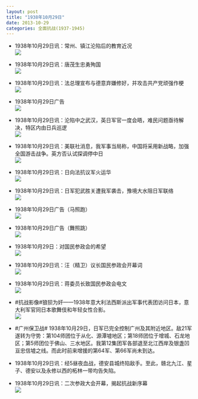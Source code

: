 ```yaml
---
layout: post
title: "1938年10月29日"
date: 2013-10-29
categories: 全面抗战(1937-1945)
---
```


<meta name="referrer" content="no-referrer" />

- 1938年10月29日讯：常州、镇江沦陷后的教育近况 <br/><img src="https://ww1.sinaimg.cn/large/aca367d8jw1ea2ge72yw2j20cs0dxgpt.jpg" />

- 1938年10月29日讯：唐茂生忠勇殉国 <br/><img src="https://ww1.sinaimg.cn/large/aca367d8jw1ea2enpq2gwj20iz06sjtu.jpg" />

- 1938年10月29日讯：法总理宣布与德意弃嫌修好，并攻击共产党顽强作梗 <br/><img src="https://ww2.sinaimg.cn/large/aca367d8jw1ea2cxaucqoj20cs14tgvj.jpg" />

- 1938年10月29日广告 <br/><img src="https://ww1.sinaimg.cn/large/aca367d8jw1ea2b6w2kdbj20900jhmzr.jpg" />

- 1938年10月29日讯：沦陷中之武汉，英日军官一度会晤，难民问题亟待解决，特区内由日兵巡逻 <br/><img src="https://ww2.sinaimg.cn/large/aca367d8jw1ea29gduh22j20cs0m0gpz.jpg" />

- 1938年10月29日讯：美联社消息，我军事当局称，中国将采用新战略，加强全国游击战争。英方否认试探调停中日 <br/><img src="https://ww1.sinaimg.cn/large/aca367d8jw1ea27q1anupj20cs13zwkw.jpg" />

- 1938年10月29日讯：日向法抗议军火运华 <br/><img src="https://ww4.sinaimg.cn/large/aca367d8jw1ea25zlzw1wj20cs0d2n18.jpg" />

- 1938年10月29日讯：日军犯武胜关遭我军袭击，豫境大水阻日军联络 <br/><img src="https://ww4.sinaimg.cn/large/aca367d8jw1ea2495p6moj20cs0r8q8z.jpg" />

- 1938年10月29日广告（马照跑） <br/><img src="https://ww4.sinaimg.cn/large/aca367d8jw1ea22irunl5j202s0kumy1.jpg" />

- 1938年10月29日广告（舞照跳） <br/><img src="https://ww1.sinaimg.cn/large/aca367d8jw1ea20sa3fibj20f90k8dkr.jpg" />

- 1938年10月29日：对国民参政会的希望 <br/><img src="https://ww3.sinaimg.cn/large/aca367d8jw1ea1z1vo0unj20cs0lutga.jpg" />

- 1938年10月29日讯：汪（精卫）议长国民参政会开幕词 <br/><img src="https://ww2.sinaimg.cn/large/aca367d8jw1ea1xbhann0j20cs0xvn7n.jpg" />

- 1938年10月29日讯：蒋委员长致国民参政会电文 <br/><img src="https://ww4.sinaimg.cn/large/aca367d8jw1ea1vl0n3uyj20cs0ptdpi.jpg" />

- #抗战影像#狼狈为奸——1938年意大利法西斯派出军事代表团访问日本，意大利军官同日本歌舞伎和年轻女性合影。 <br/><img src="https://ww2.sinaimg.cn/large/aca367d8jw1ea1tk1k4yhj20lm0eqtb2.jpg" />

- #广州保卫战# 1938年10月29日，日军已完全控制广州及其附近地区。敌21军遂转为守势：第104师团位于从化、源潭墟地区；第18师团位于增城、石龙地区；第5师团位于佛山、三水地区。我第12集团军各部退至北江西岸及银盏凹亘忠信墟之线。而此时前来增援的第64军、第66军尚未到达。 

- 1938年10月29日讯：经5昼夜血战，德安县城终陷敌手。至此，赣北九江、星子、德安以及永修以西的柘林一带均告失陷。 

- 1938年10月29日讯：二次参政大会开幕，揭起抗战新序幕 <br/><img src="https://ww3.sinaimg.cn/large/aca367d8jw1ea1on95gvmj20cs2ap1e7.jpg" />

